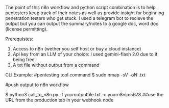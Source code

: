 The point of this n8n workflow and python script combination is to help pentesters keep track of their notes as well
as provide insight for beginning penetration testers who get stuck. I used a telegram bot to recieve the output but you can output the summary/notes to a google doc, word doc (license permitting). 

Prerequistes:
  1. Access to n8n (wether you self host or buy a cloud instance)
  2. Api key from an LLM of your choice: I used gemini-flash 2.0 due to it being free
  3. A txt file without output from a command 



CLI Example:
#pentesting tool command
$ sudo nmap -sV <target ip> -oN <output file>.txt

#push output to n8n workflow

$ python3 call_to_n8n.py -f youroutputfile.txt -u yourn8nip:5678 ##use the URL from the production tab in your webhook node


  
